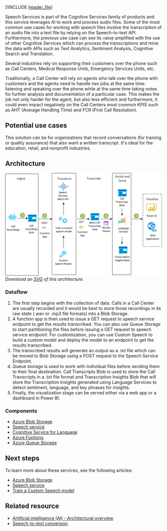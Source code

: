 [!INCLUDE [header_file](../../../includes/sol-idea-header.md)]

Speech Services is part of the Cognitive Services family of products and this service leverages AI to work and process audio files. Some of the most common use cases for working with speech files involve the transcription of an audio file into a text file by relying on the Speech-to-text API. Furthermore, the previous use case can see its value amplified with the use of other Cognitive Services which can process the transcriptions and mine the data with APIs such as Text Analytics, Sentiment Analysis, Cognitive Search and Translation.

Several industries rely on supporting their customers over the phone such as Call Centers, Medical Response Units, Emergency Services Units, etc.

Traditionally, a Call Center will rely on agents who talk over the phone with customers and the agents need to handle two jobs at the same time: listening and speaking over the phone while at the same time taking notes for further analysis and documentation of a particular case. This makes the job not only harder for the agent, but also less efficient and furthermore, it could even impact negatively on the Call Centers most common KPIS such as AHT (Average Handling Time) and FCR (First Call Resolution).


## Potential use cases

This solution can be for organizations that record conversations (for training or quality assurance) that also want a written transcript. It's ideal for the education, retail, and nonprofit industries.

## Architecture

![Architecture diagram shows recorded calls to Azure Trans Queue to Speech Endpoint to Transcription Result Queue to Transcript Blob and Insights.](../media/speech-services.png)
*Download an [SVG](../media/speech-services.svg) of this architecture.*

### Dataflow

1. The first step begins with the collection of data. Calls in a Call Center are usually recorded and it would be best to store those recordings in its raw state (.wav or .mp3 file formats) into a Blob Storage.
1. A function app is then used to issue a GET request to speech service endpoint to get the results transcribed. You can also use Queue Storage to start partitioning the files before issuing a GET request to speech service endpoint. For customization, you can use Custom Speech to build a custom model and deploy the model to an endpoint to get the results transcribed.
1. The transcribed results will generate an output as a .txt file which can be moved to Blob Storage using a POST request to the Speech Service Endpoint.
1. Queue storage is used to work with individual files before sending them to their final destination. Call Transcripts Blob is used to store the Call Transcripts in a .txt file format and Transcription Insights Blob that will store the Transcription Insights generated using Language Services to detect sentiment, language, and key phrases for insights.
1. Finally, the visualization stage can be served either via a web app or a dashboard in Power BI.


### Components

* [Azure Blob Storage](https://azure.microsoft.com/services/storage/blobs)
* [Speech service](https://azure.microsoft.com/en-us/services/cognitive-services/speech-services)
* [Cognitive Service for Language](https://docs.microsoft.com/en-us/azure/cognitive-services/language-service/overview)
* [Azure Funtions](https://docs.microsoft.com/en-us/azure/azure-functions/functions-reference?tabs=blob)
* [Azure Queue Storage](https://docs.microsoft.com/en-us/azure/storage/queues/storage-queues-introduction)

## Next steps

To learn more about these services, see the following articles:

* [Azure Blob Storage](/azure/storage/blobs)
* [Speech service](https://docs.microsoft.com/en-us/azure/cognitive-services/Speech-Service/)
* [Train a Custom Speech model](https://docs.microsoft.com/en-us/azure/cognitive-services/speech-service/how-to-custom-speech-train-model?pivots=speech-studio)

## Related resource

* [Artificial intelligence (AI) - Architectural overview](../../data-guide/big-data/ai-overview.md)
* [Speech-to-text conversion](../../reference-architectures/ai/speech-to-text-transcription-pipeline.yml)
  
